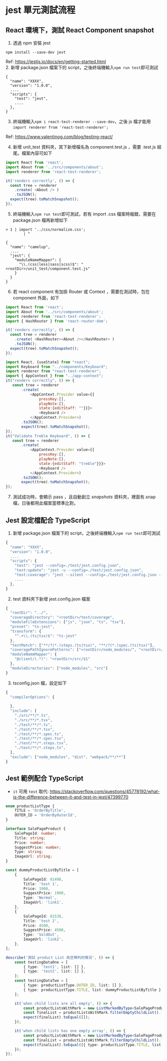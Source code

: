 # jest 單元測試流程

## React 環境下，測試 React Component snapshot


1. 透過 npm 安裝 jest
```
npm install --save-dev jest
```
Ref: https://jestjs.io/docs/en/getting-started.html  
2. 新增 package.json 檔案下的 script，之後終端機輸入```npm run test```即可測試
```
{
  "name": "XXXX",
  "version": "1.0.0",
  ....
  "scripts": {
    "test": "jest",
    ....
  },
}
```
3. 終端機輸入```npm i react-test-renderer --save-dev```，之後 js 檔才能用```import renderer from 'react-test-renderer';```
  
Ref: https://www.valentinog.com/blog/testing-react/  

4. 新增 unit_test 資料夾，其下新增檔名為 component.test.js ，需要 .test.js 結尾。檔案內容可如下
```js
import React from 'react';
import About from '../src/components/about';
import renderer from 'react-test-renderer';

it('renders correctly', () => {
  const tree = renderer
    .create( <About /> )
    .toJSON();
  expect(tree).toMatchSnapshot();
});
```
5. 終端機輸入```npm run test```即可測試，若有 import .css 檔案時報錯，需要在 package.json 檔再新增如下
```
> 1 | import '../css/normalize.css';
        | ^
```

```
{
  "name": "camelup",
  ....
  "jest": {
    "moduleNameMapper": {
      "\\.(css|less|sass|scss)$": "<rootDir>/unit_test/component.test.js"
    }
  }
}
```
6. 若 react component 有加掛 Router 或 Context ，需要在測試時，包在 component 外面，如下
```js
import React from 'react';
import About from '../src/components/about';
import renderer from 'react-test-renderer';
import { HashRouter } from 'react-router-dom';

it('renders correctly', () => {
  const tree = renderer
    .create( <HashRouter><About /></HashRouter> )
    .toJSON();
  expect(tree).toMatchSnapshot();
});
```
```js
import React, {useState} from "react";
import Keyboard from "../components/Keyboard";
import renderer from "react-test-renderer";
import { AppContext } from "../app-context";
it("renders correctly", () => {
   const tree = renderer
       .create(
           <AppContext.Provider value={{
               pressKey:[],
               playNote:[],
               state:{editStaff: ""}}}>
               <Keyboard />
           </AppContext.Provider>)
       .toJSON();
       expect(tree).toMatchSnapshot();
});
it("Validate Treble Keyboard", () => {
   const tree = renderer
       .create(
           <AppContext.Provider value={{
               pressKey:[],
               playNote:[],
               state:{editStaff: "treble"}}}>
               <Keyboard />
           </AppContext.Provider>)
       .toJSON();
       expect(tree).toMatchSnapshot();
});
```
7. 測試成功時，會顯示 pass ，且自動創立 _snapshots_ 資料夾，裡面有.snap 檔，日後都用此檔案當標準比對。

## Jest 設定檔配合 TypeScript

1. 新增 package.json 檔案下的 script，之後終端機輸入```npm run test```即可測試
```js
{
  "name": "XXXX",
  "version": "1.0.0",
  ....
  "scripts": {
    "test": "jest --config=./test/jest.config.json",
    "test:update": "jest -u --config=./test/jest.config.json",
    "test:coverage": "jest --silent --config=./test/jest.config.json --coverage",
    ....
  },
}
```

2. test 資料夾下新增 jest.config.json 檔案
```js
{
  "rootDir": "../",
  "coverageDirectory": "<rootDir>/test/coverage",
  "moduleFileExtensions": ["js", "json", "ts", "tsx"],
  "preset": "ts-jest",
  "transform": {
    "^.+\\.(ts|tsx)$": "ts-jest"
  },
  "testMatch": ["**/?(*.)steps.(ts|tsx)", "**/?(*.)spec.(ts|tsx)"],
  "coveragePathIgnorePatterns": ["<rootDir>/node_modules/", "<rootDir>/test"],
  "moduleNameMapper": {
    "@client/(.*)": "<rootDir>/src/$1"
  },
  "moduleDirectories": ["node_modules", "src"]
}
```
3. tsconfig.json 檔，設定如下
```js
{
  "compilerOptions": {
    
  },
  "include": [
    "./src/**/*.ts",
    "./src/**/*.tsx", 
    "./test/**/*.ts",
    "./test/**/*.tsx",
    "./test/**/*.spec.ts",
    "./test/**/*.spec.tsx",
    "./test/**/*.steps.tsx",
    "./test/**/*.steps.ts", 
  ],
  "exclude": ["node_modules", "dist", "webpack/**/**"]
}
```
## Jest 範例配合 TypeScript
- `it` 可用 `test` 取代: https://stackoverflow.com/questions/45778192/what-is-the-difference-between-it-and-test-in-jest/47399770
```ts
enum productListType {
    TITLE = 'OrderByTitle',
    OUTER_ID = 'OrderByOuterId',
}

interface SalePageProduct {
    SalePageId: number;
    Title: string;
    Price: number;
    SuggestPrice: number;
    Type: string;
    ImageUrl: string;
}

const dummyProductListByTitle = [
    {
        SalePageId: 81498,
        Title: 'test 1',
        Price: 1900,
        SuggestPrice: 1900,
        Type: 'Normal',
        ImageUrl: 'link1',
    },
    {
        SalePageId: 81538,
        Title: 'test 2',
        Price: 4500,
        SuggestPrice: 4500,
        Type: 'SoldOut',
        ImageUrl: 'link2',
    },
];

describe('測試 product List 為空陣列的情況', () => {
    const testingDataOne = [
        { type: 'test1', list: [] },
        { type: 'test2', list: [] },
    ];
    const testingDataTwo = [
        { type: productListType.OUTER_ID, list: [] },
        { type: productListType.TITLE, list: dummyProductListByTitle },
    ];

    it('when child lists are all empty', () => {
        const productListsWithMark = new ListMarkedByType<SalePageProduct>(testingDataOne);
        const finalList = productListsWithMark.filterEmptyChildList().list;
        expect(finalList).toEqual([]);
    });

    it('when child lists has one empty array', () => {
        const productListsWithMark = new ListMarkedByType<SalePageProduct>(testingDataTwo);
        const finalList = productListsWithMark.filterEmptyChildList().list;
        expect(finalList).toEqual([{ type: productListType.TITLE, list: dummyProductListByTitle }]);
    });
});
